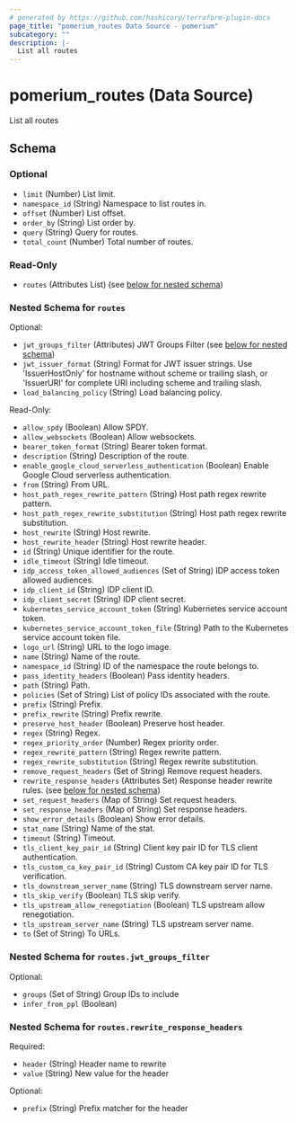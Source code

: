 ```yaml
---
# generated by https://github.com/hashicorp/terraform-plugin-docs
page_title: "pomerium_routes Data Source - pomerium"
subcategory: ""
description: |-
  List all routes
---
```


# pomerium_routes (Data Source)

List all routes



<!-- schema generated by tfplugindocs -->
## Schema

### Optional

- `limit` (Number) List limit.
- `namespace_id` (String) Namespace to list routes in.
- `offset` (Number) List offset.
- `order_by` (String) List order by.
- `query` (String) Query for routes.
- `total_count` (Number) Total number of routes.

### Read-Only

- `routes` (Attributes List) (see [below for nested schema](#nestedatt--routes))

<a id="nestedatt--routes"></a>
### Nested Schema for `routes`

Optional:

- `jwt_groups_filter` (Attributes) JWT Groups Filter (see [below for nested schema](#nestedatt--routes--jwt_groups_filter))
- `jwt_issuer_format` (String) Format for JWT issuer strings. Use 'IssuerHostOnly' for hostname without scheme or trailing slash, or 'IssuerURI' for complete URI including scheme and trailing slash.
- `load_balancing_policy` (String) Load balancing policy.

Read-Only:

- `allow_spdy` (Boolean) Allow SPDY.
- `allow_websockets` (Boolean) Allow websockets.
- `bearer_token_format` (String) Bearer token format.
- `description` (String) Description of the route.
- `enable_google_cloud_serverless_authentication` (Boolean) Enable Google Cloud serverless authentication.
- `from` (String) From URL.
- `host_path_regex_rewrite_pattern` (String) Host path regex rewrite pattern.
- `host_path_regex_rewrite_substitution` (String) Host path regex rewrite substitution.
- `host_rewrite` (String) Host rewrite.
- `host_rewrite_header` (String) Host rewrite header.
- `id` (String) Unique identifier for the route.
- `idle_timeout` (String) Idle timeout.
- `idp_access_token_allowed_audiences` (Set of String) IDP access token allowed audiences.
- `idp_client_id` (String) IDP client ID.
- `idp_client_secret` (String) IDP client secret.
- `kubernetes_service_account_token` (String) Kubernetes service account token.
- `kubernetes_service_account_token_file` (String) Path to the Kubernetes service account token file.
- `logo_url` (String) URL to the logo image.
- `name` (String) Name of the route.
- `namespace_id` (String) ID of the namespace the route belongs to.
- `pass_identity_headers` (Boolean) Pass identity headers.
- `path` (String) Path.
- `policies` (Set of String) List of policy IDs associated with the route.
- `prefix` (String) Prefix.
- `prefix_rewrite` (String) Prefix rewrite.
- `preserve_host_header` (Boolean) Preserve host header.
- `regex` (String) Regex.
- `regex_priority_order` (Number) Regex priority order.
- `regex_rewrite_pattern` (String) Regex rewrite pattern.
- `regex_rewrite_substitution` (String) Regex rewrite substitution.
- `remove_request_headers` (Set of String) Remove request headers.
- `rewrite_response_headers` (Attributes Set) Response header rewrite rules. (see [below for nested schema](#nestedatt--routes--rewrite_response_headers))
- `set_request_headers` (Map of String) Set request headers.
- `set_response_headers` (Map of String) Set response headers.
- `show_error_details` (Boolean) Show error details.
- `stat_name` (String) Name of the stat.
- `timeout` (String) Timeout.
- `tls_client_key_pair_id` (String) Client key pair ID for TLS client authentication.
- `tls_custom_ca_key_pair_id` (String) Custom CA key pair ID for TLS verification.
- `tls_downstream_server_name` (String) TLS downstream server name.
- `tls_skip_verify` (Boolean) TLS skip verify.
- `tls_upstream_allow_renegotiation` (Boolean) TLS upstream allow renegotiation.
- `tls_upstream_server_name` (String) TLS upstream server name.
- `to` (Set of String) To URLs.

<a id="nestedatt--routes--jwt_groups_filter"></a>
### Nested Schema for `routes.jwt_groups_filter`

Optional:

- `groups` (Set of String) Group IDs to include
- `infer_from_ppl` (Boolean)


<a id="nestedatt--routes--rewrite_response_headers"></a>
### Nested Schema for `routes.rewrite_response_headers`

Required:

- `header` (String) Header name to rewrite
- `value` (String) New value for the header

Optional:

- `prefix` (String) Prefix matcher for the header
